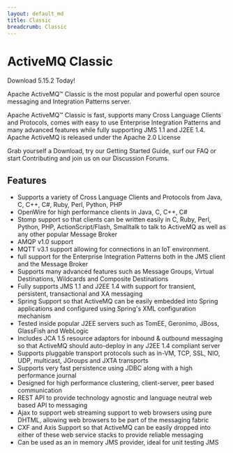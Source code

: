 ```yaml
---
layout: default_md
title: Classic
breadcrumb: Classic
---
```


# ActiveMQ Classic

Download 5.15.2 Today!

Apache ActiveMQ™ Classic is the most popular and powerful open source messaging and Integration Patterns server.

Apache ActiveMQ™ Classic is fast, supports many Cross Language Clients and Protocols, comes with easy to use Enterprise Integration Patterns and many advanced features while fully supporting JMS 1.1 and J2EE 1.4. Apache ActiveMQ is released under the Apache 2.0 License

Grab yourself a Download, try our Getting Started Guide, surf our FAQ or start Contributing and join us on our Discussion Forums.

## Features

* Supports a variety of Cross Language Clients and Protocols from Java, C, C++, C#, Ruby, Perl, Python, PHP
* OpenWire for high performance clients in Java, C, C++, C#
* Stomp support so that clients can be written easily in C, Ruby, Perl, Python, PHP, ActionScript/Flash, Smalltalk to talk to ActiveMQ as well as any other popular Message Broker
* AMQP v1.0 support
* MQTT v3.1 support allowing for connections in an IoT environment.
* full support for the Enterprise Integration Patterns both in the JMS client and the Message Broker
* Supports many advanced features such as Message Groups, Virtual Destinations, Wildcards and Composite Destinations
* Fully supports JMS 1.1 and J2EE 1.4 with support for transient, persistent, transactional and XA messaging
* Spring Support so that ActiveMQ can be easily embedded into Spring applications and configured using Spring's XML configuration mechanism
* Tested inside popular J2EE servers such as TomEE, Geronimo, JBoss, GlassFish and WebLogic
* Includes JCA 1.5 resource adaptors for inbound & outbound messaging so that ActiveMQ should auto-deploy in any J2EE 1.4 compliant server
* Supports pluggable transport protocols such as in-VM, TCP, SSL, NIO, UDP, multicast, JGroups and JXTA transports
* Supports very fast persistence using JDBC along with a high performance journal
* Designed for high performance clustering, client-server, peer based communication
* REST API to provide technology agnostic and language neutral web based API to messaging
* Ajax to support web streaming support to web browsers using pure DHTML, allowing web browsers to be part of the messaging fabric
* CXF and Axis Support so that ActiveMQ can be easily dropped into either of these web service stacks to provide reliable messaging
* Can be used as an in memory JMS provider, ideal for unit testing JMS
